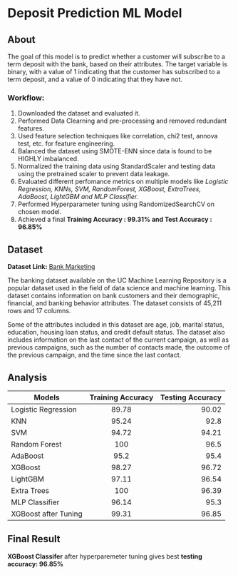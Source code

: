 # Deposit Prediction ML Model

## About

The goal of this model is to predict whether a customer will subscribe to a term deposit with the bank, based on their attributes. The target variable is binary, with a value of 1 indicating that the customer has subscribed to a term deposit, and a value of 0 indicating that they have not.

### Workflow:
1. Downloaded the dataset and evaluated it.
2. Performed Data Clearning and pre-processing and removed redundant features.
3. Used feature selection techniques like correlation, chi2 test, annova test, etc. for feature engineering.
4. Balanced the dataset using SMOTE-ENN since data is found to be HIGHLY imbalanced.
5. Normalized the training data using StandardScaler and testing data using the pretrained scaler to prevent data leakage.
6. Evaluated different perfomance metrics on multiple models like *Logistic Regression, KNNs, SVM, RandomForest, XGBoost, ExtraTrees, AdaBoost, LightGBM and MLP Classifier.*
7. Performed Hyperparameter tuning using RandomizedSearchCV on chosen model.
8. Achieved a final **Training Accuracy :  99.31% and Test Accuracy :  96.85%**


## Dataset

**Dataset Link:** [Bank Marketing](https://archive.ics.uci.edu/ml/datasets/bank+marketing)

The banking dataset available on the UC Machine Learning Repository is a popular dataset used in the field of data science and machine learning. This dataset contains information on bank customers and their demographic, financial, and banking behavior attributes. The dataset consists of 45,211 rows and 17 columns.

Some of the attributes included in this dataset are age, job, marital status, education, housing loan status, and credit default status. The dataset also includes information on the last contact of the current campaign, as well as previous campaigns, such as the number of contacts made, the outcome of the previous campaign, and the time since the last contact.

## Analysis

| Models       | Training Accuracy | Testing Accuracy  |
| ------------- |:-------------:| -----:|
| Logistic Regression | 89.78 | 90.02 |
| KNN | 95.24   | 92.8 |
| SVM |  94.72 |   94.21 |
| Random Forest | 100 | 96.5 |
| AdaBoost | 95.2 |   95.4 |
| XGBoost | 98.27 |    96.72 |
| LightGBM | 97.11 | 96.54 |
| Extra Trees | 100 |   96.39 |
| MLP Classifier | 96.14 |   95.3  |
| XGBoost after Tuning | 99.31 |  96.85 |

## Final Result

**XGBoost Classifer** after hyperparemeter tuning gives best **testing accuracy: 96.85%**
